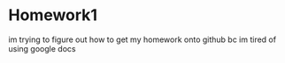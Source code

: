 # Homework1

im trying to figure out how to get my homework onto github bc im tired of using google docs
